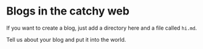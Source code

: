# Blogs in the catchy web

If you want to create a blog, just add a directory here and a file called `hi.md`.

Tell us about your blog and put it into the world.